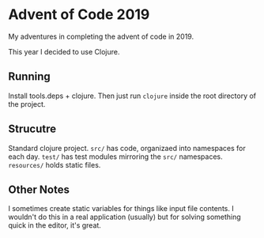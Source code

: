 # Advent of Code 2019

My adventures in completing the advent of code in 2019.

This year I decided to use Clojure.


## Running

Install tools.deps + clojure. Then just run `clojure` inside the root directory of the project.


## Strucutre

Standard clojure project. `src/` has code, organizaed into namespaces for each day. `test/` has test modules
mirroring the `src/` namespaces. `resources/` holds static files.


## Other Notes
I sometimes create static variables for things like input file contents. I wouldn't do this in a real application (usually) but
for solving something quick in the editor, it's great.

